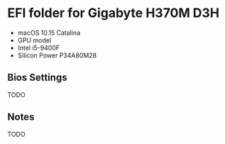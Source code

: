# EFI folder for Gigabyte H370M D3H

- macOS 10.15 Catalina
- GPU model
- Intel i5-9400F
- Silicon Power P34A80M28


## Bios Settings

TODO

## Notes

TODO

